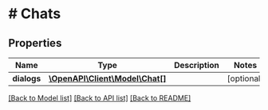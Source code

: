 # # Chats

## Properties

Name | Type | Description | Notes
------------ | ------------- | ------------- | -------------
**dialogs** | [**\OpenAPI\Client\Model\Chat[]**](Chat.md) |  | [optional]

[[Back to Model list]](../../README.md#models) [[Back to API list]](../../README.md#endpoints) [[Back to README]](../../README.md)
